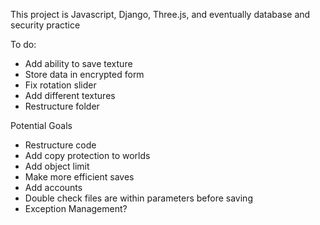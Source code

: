 This project is Javascript, Django, Three.js, and eventually database and security practice

To do:
- Add ability to save texture
- Store data in encrypted form
- Fix rotation slider
- Add different textures
- Restructure folder

Potential Goals
- Restructure code
- Add copy protection to worlds
- Add object limit
- Make more efficient saves
- Add accounts
- Double check files are within parameters before saving
- Exception Management?
